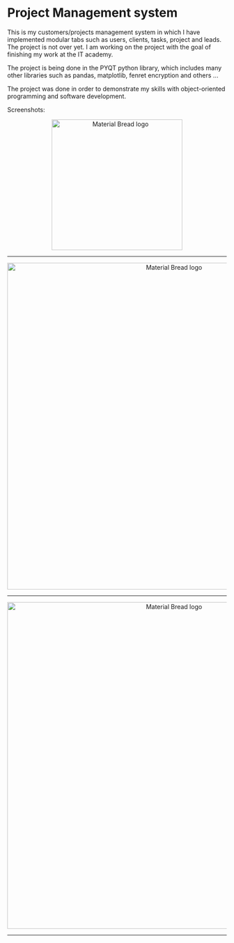 # Project Management system
This is my customers/projects management system in which I have implemented modular tabs such as users, clients, tasks, project and leads. The project is not over yet. I am working on the project with the goal of finishing my work at the IT academy.

The project is being done in the PYQT python library, which includes many other libraries such as pandas, matplotlib, fenret encryption and others ...

The project was done in order to demonstrate my skills with object-oriented programming and software development.

Screenshots:

<p align="center">
  <img width="300" src="https://i.imgur.com/u6yU2wS.png" alt="Material Bread logo">
  <hr>
</p>

<p align="center">
  <img width="750" src="https://i.imgur.com/PanZJek.png" alt="Material Bread logo">
  <hr>
</p>

<p align="center">
  <img width="750" src="https://i.imgur.com/GsR4x7i.png" alt="Material Bread logo">
  <hr>
</p>
